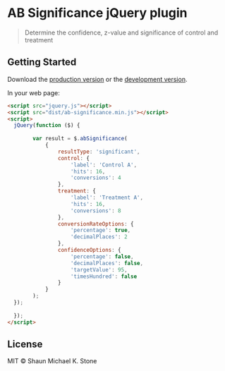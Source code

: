 # AB Significance jQuery plugin

> Determine the confidence, z-value and significance of control and treatment


## Getting Started

Download the [production version][min] or the [development version][max].

[min]: https://raw.githubusercontent.com/SMKS/jquery-ab-significance/master/dist/jquery.ab-significance.min.js
[max]: https://raw.githubusercontent.com/SMKS/jquery-ab-significance/master/dist/jquery.ab-significance.js

In your web page:

```html
<script src="jquery.js"></script>
<script src="dist/ab-significance.min.js"></script>
<script>
  jQuery(function ($) {
  
        var result = $.abSignificance(
            {
                resultType: 'significant',
                control: {
                    'label': 'Control A',
                    'hits': 16,
                    'conversions': 4
                },
                treatment: {
                    'label': 'Treatment A',
                    'hits': 16,
                    'conversions': 8
                },
                conversionRateOptions: {
                    'percentage': true,
                    'decimalPlaces': 2
                },
                confidenceOptions: {
                    'percentage': false,
                    'decimalPlaces': false,
                    'targetValue': 95,
                    'timesHundred': false
                }
            }
        );
  });
  
  });
</script>
```


## License

MIT © Shaun Michael K. Stone

